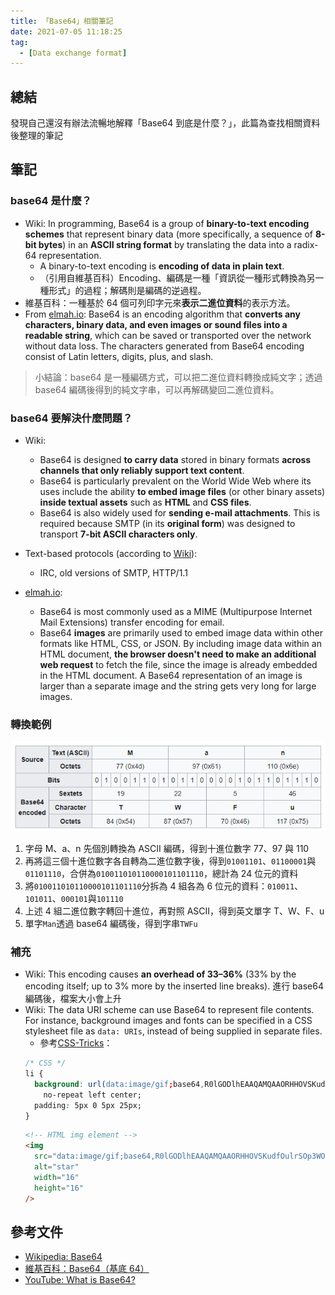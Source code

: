 ```yaml
---
title: 「Base64」相關筆記
date: 2021-07-05 11:18:25
tag:
  - [Data exchange format]
---
```


## 總結

發現自己還沒有辦法流暢地解釋「Base64 到底是什麼？」，此篇為查找相關資料後整理的筆記

## 筆記

### base64 是什麼？

- Wiki: In programming, Base64 is a group of **binary-to-text encoding schemes** that represent binary data (more specifically, a sequence of **8-bit bytes**) in an **ASCII string format** by translating the data into a radix-64 representation.
  - A binary-to-text encoding is **encoding of data in plain text**.
  - （引用自維基百科）Encoding、編碼是一種「資訊從一種形式轉換為另一種形式」的過程；解碼則是編碼的逆過程。
- 維基百科：一種基於 64 個可列印字元來**表示二進位資料**的表示方法。
- From [elmah.io](https://elmah.io/tools/base64-image-encoder/): Base64 is an encoding algorithm that **converts any characters, binary data, and even images or sound files into a readable string**, which can be saved or transported over the network without data loss. The characters generated from Base64 encoding consist of Latin letters, digits, plus, and slash.

> 小結論：base64 是一種編碼方式，可以把二進位資料轉換成純文字；透過 base64 編碼後得到的純文字串，可以再解碼變回二進位資料。

### base64 要解決什麼問題？

- Wiki:
  - Base64 is designed **to carry data** stored in binary formats **across channels that only reliably support text content**.
  - Base64 is particularly prevalent on the World Wide Web where its uses include the ability **to embed image files** (or other binary assets) **inside textual assets** such as **HTML** and **CSS files**.
  - Base64 is also widely used for **sending e-mail attachments**. This is required because SMTP (in its **original form**) was designed to transport **7-bit ASCII characters only**.
- Text-based protocols (according to [Wiki](https://en.wikipedia.org/wiki/Binary_protocol)):

  - IRC, old versions of SMTP, HTTP/1.1

- [elmah.io](https://elmah.io/tools/base64-image-encoder/):
  - Base64 is most commonly used as a MIME (Multipurpose Internet Mail Extensions) transfer encoding for email.
  - Base64 **images** are primarily used to embed image data within other formats like HTML, CSS, or JSON. By including image data within an HTML document, **the browser doesn't need to make an additional web request** to fetch the file, since the image is already embedded in the HTML document. A Base64 representation of an image is larger than a separate image and the string gets very long for large images.

### 轉換範例

![Base64轉換示意圖，取自中文維基百科](/2021/base64-note/base64example.png)

1. 字母 M、a、n 先個別轉換為 ASCII 編碼，得到十進位數字 77、97 與 110
2. 再將這三個十進位數字各自轉為二進位數字後，得到`01001101`、`01100001`與`01101110`，合併為`010011010110000101101110`，總計為 24 位元的資料
3. 將`010011010110000101101110`分拆為 4 組各為 6 位元的資料：`010011`、`101011`、`000101`與`101110`
4. 上述 4 組二進位數字轉回十進位，再對照 ASCII，得到英文單字 T、W、F、u
5. 單字`Man`透過 base64 編碼後，得到字串`TWFu`

### 補充

- Wiki: This encoding causes **an overhead of 33–36%** (33% by the encoding itself; up to 3% more by the inserted line breaks). 進行 base64 編碼後，檔案大小會上升
- Wiki: The data URI scheme can use Base64 to represent file contents. For instance, background images and fonts can be specified in a CSS stylesheet file as `data: URIs`, instead of being supplied in separate files.
  - 參考[CSS-Tricks](https://css-tricks.com/data-uris/)：
  ```css
  /* CSS */
  li {
    background: url(data:image/gif;base64,R0lGODlhEAAQAMQAAORHHOVSKudfOulrSOp3WOyDZu6QdvCchPGolfO0o/XBs/fNwfjZ0frl3/zy7////wAAAAAAAAAAAAAAAAAAAAAAAAAAAAAAAAAAAAAAAAAAAAAAAAAAAAAAAAAAAAAAACH5BAkAABAALAAAAAAQABAAAAVVICSOZGlCQAosJ6mu7fiyZeKqNKToQGDsM8hBADgUXoGAiqhSvp5QAnQKGIgUhwFUYLCVDFCrKUE1lBavAViFIDlTImbKC5Gm2hB0SlBCBMQiB0UjIQA7)
      no-repeat left center;
    padding: 5px 0 5px 25px;
  }
  ```
  ```html
  <!-- HTML img element -->
  <img
    src="data:image/gif;base64,R0lGODlhEAAQAMQAAORHHOVSKudfOulrSOp3WOyDZu6QdvCchPGolfO0o/XBs/fNwfjZ0frl3/zy7////wAAAAAAAAAAAAAAAAAAAAAAAAAAAAAAAAAAAAAAAAAAAAAAAAAAAAAAAAAAAAAAACH5BAkAABAALAAAAAAQABAAAAVVICSOZGlCQAosJ6mu7fiyZeKqNKToQGDsM8hBADgUXoGAiqhSvp5QAnQKGIgUhwFUYLCVDFCrKUE1lBavAViFIDlTImbKC5Gm2hB0SlBCBMQiB0UjIQA7"
    alt="star"
    width="16"
    height="16"
  />
  ```

## 參考文件

- [Wikipedia: Base64](https://en.wikipedia.org/wiki/Base64)
- [維基百科：Base64（基底 64）](https://zh.wikipedia.org/wiki/Base64)
- [YouTube: What is Base64?](https://youtu.be/8qkxeZmKmOY)
